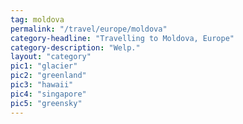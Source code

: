 ```yaml
---
tag: moldova
permalink: "/travel/europe/moldova"
category-headline: "Travelling to Moldova, Europe"
category-description: "Welp."
layout: "category"
pic1: "glacier"
pic2: "greenland"
pic3: "hawaii"
pic4: "singapore"
pic5: "greensky"
---
```

